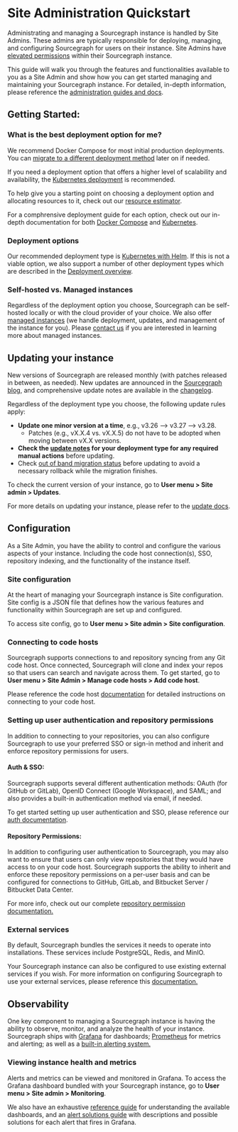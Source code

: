 # Site Administration Quickstart 
Administrating and managing a Sourcegraph instance is handled by Site Admins. These admins are typically responsible for deploying, managing, and configuring Sourcegraph for users on their instance. Site Admins have [elevated permissions](https://docs.sourcegraph.com/admin/privileges) within their Sourcegraph instance. 

This guide will walk you through the features and functionalities available to you as a Site Admin and show how you can get started managing and maintaining your Sourcegraph instance. For detailed, in-depth information, please reference the [administration guides and docs](https://docs.sourcegraph.com/admin "Administration guides and documentation").

## Getting Started:

### What is the best deployment option for me?
We recommend Docker Compose for most initial production deployments. You can [migrate to a different deployment method](https://docs.sourcegraph.com/admin/updates#migrating-to-a-new-deployment-type) later on if needed.

If you need a deployment option that offers a higher level of scalability and availability, the [Kubernetes deployment](../deploy/kubernetes) is recommended. 

To help give you a starting point on choosing a deployment option and allocating resources to it, check out our [resource estimator](../deploy/resource_estimator).

For a comphrensive deployment guide for each option, check out our in-depth documentation for both [Docker Compose](../deploy/docker-compose) and [Kubernetes](../deploy/kubernetes).

### Deployment options 

Our recommended deployment type is [Kubernetes with Helm](../deploy/kubernetes/helm.md). If this is not a viable option, we also support a number of other deployment types which are described in the [Deployment overview](../deploy/index.md).

### Self-hosted vs. Managed instances
Regardless of the deployment option you choose, Sourcegraph can be self-hosted locally or with the cloud provider of your choice. We also offer [managed instances](../deploy/managed) (we handle deployment, updates, and management of the instance for you). Please [contact us](https://about.sourcegraph.com/contact/sales) if you are interested in learning more about managed instances. 


## Updating your instance 
New versions of Sourcegraph are released monthly (with patches released in between, as needed). New updates are announced in the [Sourcegraph blog](https://about.sourcegraph.com/blog), and comprehensive update notes are available in the [changelog](https://docs.sourcegraph.com/CHANGELOG). 

Regardless of the deployment type you choose, the following update rules apply: 
- **Update one minor version at a time**, e.g., v3.26 –> v3.27 –> v3.28.
    - Patches (e.g., vX.X.4 vs. vX.X.5) do not have to be adopted when moving between vX.X versions.
- **Check the [update notes](https://docs.sourcegraph.com/admin/updates#update-notes) for your deployment type for any required manual actions** before updating.
- Check [out of band migration status](https://docs.sourcegraph.com/admin/migration) before updating to avoid a necessary rollback while the migration finishes.

To check the current version of your instance, go to **User menu > Site admin > Updates**.

For more details on updating your instance, please refer to the [update docs](https://docs.sourcegraph.com/admin/updates).

## Configuration
As a Site Admin, you have the ability to control and configure the various aspects of your instance. Including the code host connection(s), SSO, repository indexing, and the functionality of the instance itself. 

### Site configuration 
At the heart of managing your Sourcegraph instance is Site configuration. Site config is a JSON file that defines how the various features and functionality within Sourcegraph are set up and configured. 

To access site config, go to **User menu > Site admin > Site configuration**.

### Connecting to code hosts
Sourcegraph supports connections to and repository syncing from any Git code host. Once connected, Sourcegraph will clone and index your repos so that users can search and navigate across them. To get started, go to **User menu > Site Admin > Manage code hosts > Add code host**.

Please reference the code host [documentation](https://docs.sourcegraph.com/admin/external_service "documentation") for detailed instructions on connecting to your code host.

### Setting up user authentication and repository permissions
In addition to connecting to your repositories, you can also configure Sourcegraph to use your preferred SSO or sign-in method and inherit and enforce repository permissions for users.

#### Auth & SSO:
Sourcegraph supports several different authentication methods: OAuth (for GitHub or GitLab), OpenID Connect (Google Workspace), and SAML; and also provides a built-in authentication method via email, if needed. 

To get started setting up user authentication and SSO, please reference our [auth documentation](https://docs.sourcegraph.com/admin/auth "auth documentation").

#### Repository Permissions:
In addition to configuring user authentication to Sourcegraph, you may also want to ensure that users can only view repositories that they would have access to on your code host. Sourcegraph supports the ability to inherit and enforce these repository permissions on a per-user basis and can be configured for connections to GitHub, GitLab, and Bitbucket Server / Bitbucket Data Center.

For more info, check out our complete [repository permission documentation.](https://docs.sourcegraph.com/admin/repo/permissions#repository-permissions "repository permission documentation.")


### External services 
By default, Sourcegraph bundles the services it needs to operate into installations. These services include PostgreSQL, Redis, and MinIO. 

Your Sourcegraph instance can also be configured to use existing external services if you wish. For more information on configuring Sourcegraph to use your external services, please reference this [documentation.](https://docs.sourcegraph.com/admin/external_services)

## Observability 
One key component to managing a Sourcegraph instance is having the ability to observe, monitor, and analyze the health of your instance. Sourcegraph ships with [Grafana](https://grafana.com/) for dashboards; [Prometheus](https://prometheus.io/) for metrics and alerting; as well as a [built-in alerting system.](https://docs.sourcegraph.com/admin/observability/alerting)

### Viewing instance health and metrics
Alerts and metrics can be viewed and monitored in Grafana. To access the Grafana dashboard bundled with your Sourcegraph instance, go to **User menu > Site admin > Monitoring**.

We also have an exhaustive [reference guide](https://docs.sourcegraph.com/admin/observability/dashboards) for understanding the available dashboards, and an [alert solutions guide](https://docs.sourcegraph.com/admin/observability/alert_solutions) with descriptions and possible solutions for each alert that fires in Grafana. 

